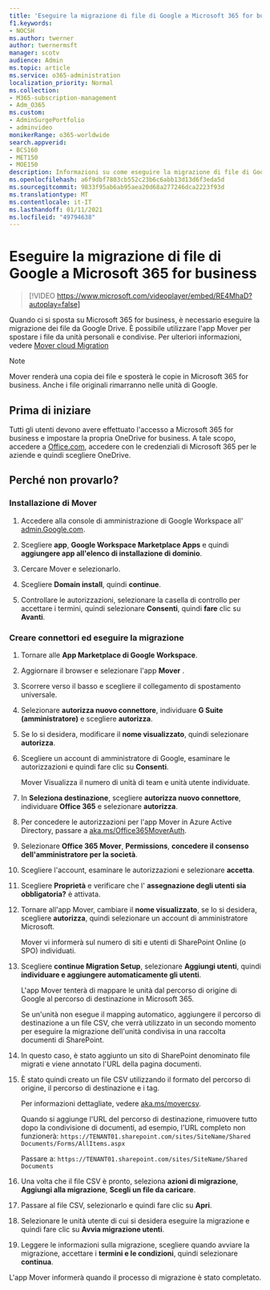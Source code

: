 ```yaml
---
title: 'Eseguire la migrazione di file di Google a Microsoft 365 for business '
f1.keywords:
- NOCSH
ms.author: twerner
author: twernermsft
manager: scotv
audience: Admin
ms.topic: article
ms.service: o365-administration
localization_priority: Normal
ms.collection:
- M365-subscription-management
- Adm_O365
ms.custom:
- AdminSurgePortfolio
- adminvideo
monikerRange: o365-worldwide
search.appverid:
- BCS160
- MET150
- MOE150
description: Informazioni su come eseguire la migrazione di file di Google a Microsoft 365 for business tramite Mover.
ms.openlocfilehash: a6f9dbf7803cb552c23b6c6abb13d13d6f3eda5d
ms.sourcegitcommit: 9833f95ab6ab95aea20d68a277246dca2223f93d
ms.translationtype: MT
ms.contentlocale: it-IT
ms.lasthandoff: 01/11/2021
ms.locfileid: "49794638"
---
```

# <a name="migrate-google-files-to-microsoft-365-for-business"></a>Eseguire la migrazione di file di Google a Microsoft 365 for business 

> [!VIDEO https://www.microsoft.com/videoplayer/embed/RE4MhaD?autoplay=false]

Quando ci si sposta su Microsoft 365 for business, è necessario eseguire la migrazione dei file da Google Drive. È possibile utilizzare l'app Mover per spostare i file da unità personali e condivise. Per ulteriori informazioni, vedere [Mover cloud Migration](https://docs.microsoft.com/sharepointmigration/mover-plan-migration)

> [!NOTE]
> Mover renderà una copia dei file e sposterà le copie in Microsoft 365 for business. Anche i file originali rimarranno nelle unità di Google.

## <a name="before-you-start"></a>Prima di iniziare

Tutti gli utenti devono avere effettuato l'accesso a Microsoft 365 for business e impostare la propria OneDrive for business. A tale scopo, accedere a [Office.com](https://office.com), accedere con le credenziali di Microsoft 365 per le aziende e quindi scegliere OneDrive.

## <a name="try-it"></a>Perché non provarlo?

### <a name="install-mover"></a>Installazione di Mover

1. Accedere alla console di amministrazione di Google Workspace all' [admin.Google.com](https://admin.google.com).

1. Scegliere **app**, **Google Workspace Marketplace Apps** e quindi **aggiungere app all'elenco di installazione di dominio**.

1. Cercare Mover e selezionarlo.

1. Scegliere **Domain install**, quindi **continue**.

1. Controllare le autorizzazioni, selezionare la casella di controllo per accettare i termini, quindi selezionare **Consenti**, quindi **fare** clic su **Avanti**.

### <a name="create-connectors-and-run-the-migration"></a>Creare connettori ed eseguire la migrazione

1. Tornare alle **App Marketplace di Google Workspace**.
1. Aggiornare il browser e selezionare l'app **Mover** .
1. Scorrere verso il basso e scegliere il collegamento di spostamento universale.
1. Selezionare **autorizza nuovo connettore**, individuare **G Suite (amministratore)** e scegliere **autorizza**.
1. Se lo si desidera, modificare il **nome visualizzato**, quindi selezionare **autorizza**.
1. Scegliere un account di amministratore di Google, esaminare le autorizzazioni e quindi fare clic su **Consenti**.

    Mover Visualizza il numero di unità di team e unità utente individuate. 

1. In **Seleziona destinazione**, scegliere **autorizza nuovo connettore**, individuare **Office 365** e selezionare **autorizza**.
1. Per concedere le autorizzazioni per l'app Mover in Azure Active Directory, passare a [aka.ms/Office365MoverAuth](https://aka.ms/Office365MoverAuth).
1. Selezionare **Office 365 Mover**, **Permissions**, **concedere il consenso dell'amministratore per la società**.
1. Scegliere l'account, esaminare le autorizzazioni e selezionare **accetta**.
1. Scegliere **Proprietà** e verificare che l' **assegnazione degli utenti sia obbligatoria?** è attivata.
1. Tornare all'app Mover, cambiare il **nome visualizzato**, se lo si desidera, scegliere **autorizza**, quindi selezionare un account di amministratore Microsoft.

    Mover vi informerà sul numero di siti e utenti di SharePoint Online (o SPO) individuati.
1. Scegliere **continue Migration Setup**, selezionare **Aggiungi utenti**, quindi **individuare e aggiungere automaticamente gli utenti**.

    L'app Mover tenterà di mappare le unità dal percorso di origine di Google al percorso di destinazione in Microsoft 365. 

    Se un'unità non esegue il mapping automatico, aggiungere il percorso di destinazione a un file CSV, che verrà utilizzato in un secondo momento per eseguire la migrazione dell'unità condivisa in una raccolta documenti di SharePoint. 

1. In questo caso, è stato aggiunto un sito di SharePoint denominato file migrati e viene annotato l'URL della pagina documenti. 
1. È stato quindi creato un file CSV utilizzando il formato del percorso di origine, il percorso di destinazione e i tag. 

    Per informazioni dettagliate, vedere [aka.ms/movercsv](https://docs.microsoft.com/sharepointmigration/mover-create-migration-csv).

    Quando si aggiunge l'URL del percorso di destinazione, rimuovere tutto dopo la condivisione di documenti, ad esempio, l'URL completo non funzionerà: `https://TENANT01.sharepoint.com/sites/SiteName/Shared Documents/Forms/AllItems.aspx`

    Passare a: `https://TENANT01.sharepoint.com/sites/SiteName/Shared Documents`

1. Una volta che il file CSV è pronto, seleziona **azioni di migrazione**, **Aggiungi alla migrazione**, **Scegli un file da caricare**.
1. Passare al file CSV, selezionarlo e quindi fare clic su **Apri**.
1. Selezionare le unità utente di cui si desidera eseguire la migrazione e quindi fare clic su **Avvia migrazione utenti**.
1. Leggere le informazioni sulla migrazione, scegliere quando avviare la migrazione, accettare i **termini e le condizioni**, quindi selezionare **continua**.

L'app Mover informerà quando il processo di migrazione è stato completato.